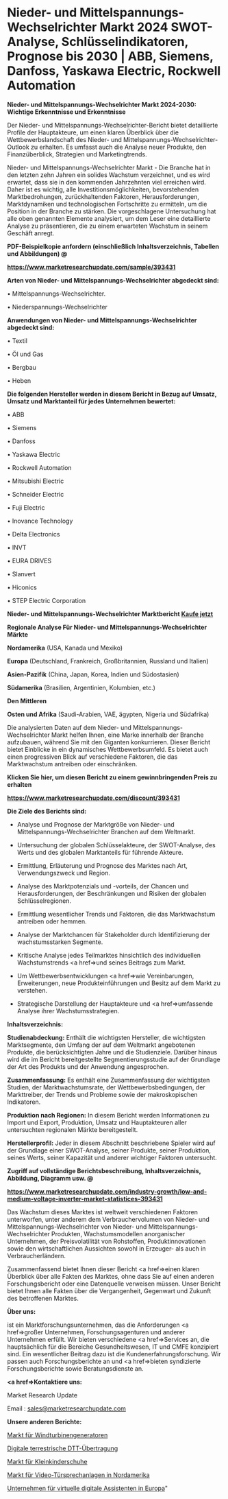 # Nieder- und Mittelspannungs-Wechselrichter Markt 2024 SWOT-Analyse, Schlüsselindikatoren, Prognose bis 2030 | ABB, Siemens, Danfoss, Yaskawa Electric, Rockwell Automation

<strong>Nieder- und Mittelspannungs-Wechselrichter Markt 2024-2030: Wichtige Erkenntnisse und Erkenntnisse</strong>

Der Nieder- und Mittelspannungs-Wechselrichter-Bericht bietet detaillierte Profile der Hauptakteure, um einen klaren Überblick über die Wettbewerbslandschaft des Nieder- und Mittelspannungs-Wechselrichter-Outlook zu erhalten. Es umfasst auch die Analyse neuer Produkte, den Finanzüberblick, Strategien und Marketingtrends.

Nieder- und Mittelspannungs-Wechselrichter Markt - Die Branche hat in den letzten zehn Jahren ein solides Wachstum verzeichnet, und es wird erwartet, dass sie in den kommenden Jahrzehnten viel erreichen wird. Daher ist es wichtig, alle Investitionsmöglichkeiten, bevorstehenden Marktbedrohungen, zurückhaltenden Faktoren, Herausforderungen, Marktdynamiken und technologischen Fortschritte zu ermitteln, um die Position in der Branche zu stärken. Die vorgeschlagene Untersuchung hat alle oben genannten Elemente analysiert, um dem Leser eine detaillierte Analyse zu präsentieren, die zu einem erwarteten Wachstum in seinem Geschäft anregt.



<strong><b>PDF-Beispielkopie anfordern (einschließlich Inhaltsverzeichnis, Tabellen und Abbildungen) @ </b></strong>

<strong><a href=https://www.marketresearchupdate.com/sample/393431>

<strong>https://www.marketresearchupdate.com/sample/393431</u></a></strong></strong>



<strong>Arten von Nieder- und Mittelspannungs-Wechselrichter abgedeckt sind:</strong>

• Mittelspannungs-Wechselrichter.

• Niederspannungs-Wechselrichter



<strong>Anwendungen von Nieder- und Mittelspannungs-Wechselrichter abgedeckt sind:</strong>

• Textil

• Öl und Gas

• Bergbau

• Heben



<strong>Die folgenden Hersteller werden in diesem Bericht in Bezug auf Umsatz, Umsatz und Marktanteil für jedes Unternehmen bewertet:</strong>

• ABB

• Siemens

• Danfoss

• Yaskawa Electric

• Rockwell Automation

• Mitsubishi Electric

• Schneider Electric

• Fuji Electric

• Inovance Technology

• Delta Electronics

• INVT

• EURA DRIVES

• Slanvert

• Hiconics

• STEP Electric Corporation



<strong>Nieder- und Mittelspannungs-Wechselrichter Marktbericht <a href=https://www.marketresearchupdate.com/buynow/393431>Kaufe jetzt</a></strong>



<strong>Regionale Analyse Für Nieder- und Mittelspannungs-Wechselrichter Märkte</strong>



<strong>Nordamerika</strong> (USA, Kanada und Mexiko)



<strong>Europa</strong> (Deutschland, Frankreich, Großbritannien, Russland und Italien)



<strong>Asien-Pazifik</strong> (China, Japan, Korea, Indien und Südostasien)



<strong>Südamerika</strong> (Brasilien, Argentinien, Kolumbien, etc.)



<strong>Den Mittleren</strong> 

<strong>Osten und Afrika</strong> (Saudi-Arabien, VAE, ägypten, Nigeria und Südafrika)

Die analysierten Daten auf dem Nieder- und Mittelspannungs-Wechselrichter Markt helfen Ihnen, eine Marke innerhalb der Branche aufzubauen, während Sie mit den Giganten konkurrieren. Dieser Bericht bietet Einblicke in ein dynamisches Wettbewerbsumfeld. Es bietet auch einen progressiven Blick auf verschiedene Faktoren, die das Marktwachstum antreiben oder einschränken.



<strong>Klicken Sie hier, um diesen Bericht zu einem gewinnbringenden Preis zu erhalten
</strong>

<strong><a href=https://www.marketresearchupdate.com/discount/393431>https://www.marketresearchupdate.com/discount/393431</b></u></strong></a>



<strong>Die Ziele des Berichts sind:</strong>

- Analyse und Prognose der Marktgröße von Nieder- und Mittelspannungs-Wechselrichter Branchen auf dem Weltmarkt.

- Untersuchung der globalen Schlüsselakteure, der SWOT-Analyse, des Werts und des globalen Marktanteils für führende Akteure.

- Ermittlung, Erläuterung und Prognose des Marktes nach Art, Verwendungszweck und Region.

- Analyse des Marktpotenzials und -vorteils, der Chancen und Herausforderungen, der Beschränkungen und Risiken der globalen Schlüsselregionen.

- Ermittlung wesentlicher Trends und Faktoren, die das Marktwachstum antreiben oder hemmen.

- Analyse der Marktchancen für Stakeholder durch Identifizierung der wachstumsstarken Segmente.

- Kritische Analyse jedes Teilmarktes hinsichtlich des individuellen Wachstumstrends <a href=>und</a> seines Beitrags zum Markt.

- Um Wettbewerbsentwicklungen <a href=>wie</a> Vereinbarungen, Erweiterungen, neue Produkteinführungen und Besitz auf dem Markt zu verstehen.

- Strategische Darstellung der Hauptakteure und <a href=>umfas</a>sende Analyse ihrer Wachstumsstrategien.



<strong>Inhaltsverzeichnis:</strong>



<strong>Studienabdeckung:</strong> Enthält die wichtigsten Hersteller, die wichtigsten Marktsegmente, den Umfang der auf dem Weltmarkt angebotenen Produkte, die berücksichtigten Jahre und die Studienziele. Darüber hinaus wird die im Bericht bereitgestellte Segmentierungsstudie auf der Grundlage der Art des Produkts und der Anwendung angesprochen.



<strong>Zusammenfassung:</strong> Es enthält eine Zusammenfassung der wichtigsten Studien, der Marktwachstumsrate, der Wettbewerbsbedingungen, der Markttreiber, der Trends und Probleme sowie der makroskopischen Indikatoren.



<strong>Produktion nach Regionen:</strong> In diesem Bericht werden Informationen zu Import und Export, Produktion, Umsatz und Hauptakteuren aller untersuchten regionalen Märkte bereitgestellt.



<strong>Herstellerprofil:</strong> Jeder in diesem Abschnitt beschriebene Spieler wird auf der Grundlage einer SWOT-Analyse, seiner Produkte, seiner Produktion, seines Werts, seiner Kapazität und anderer wichtiger Faktoren untersucht.



<strong><b>Zugriff auf vollständige Berichtsbeschreibung, Inhaltsverzeichnis, Abbildung, Diagramm usw. @ </b></strong>

<strong><a href=https://www.marketresearchupdate.com/industry-growth/low-and-medium-voltage-inverter-market-statistices-393431>https://www.marketresearchupdate.com/industry-growth/low-and-medium-voltage-inverter-market-statistices-393431</a></strong>

Das Wachstum dieses Marktes ist weltweit verschiedenen Faktoren unterworfen, unter anderem dem Verbrauchervolumen von Nieder- und Mittelspannungs-Wechselrichter von Nieder- und Mittelspannungs-Wechselrichter Produkten, Wachstumsmodellen anorganischer Unternehmen, der Preisvolatilität von Rohstoffen, Produktinnovationen sowie den wirtschaftlichen Aussichten sowohl in Erzeuger- als auch in Verbraucherländern.

Zusammenfassend bietet Ihnen dieser Bericht <a href=>einen</a> klaren Überblick über alle Fakten des Marktes, ohne dass Sie auf einen anderen Forschungsbericht oder eine Datenquelle verweisen müssen. Unser Bericht bietet Ihnen alle Fakten über die Vergangenheit, Gegenwart und Zukunft des betroffenen Marktes.



<strong>Über uns:</strong>

 ist ein Marktforschungsunternehmen, das die Anforderungen <a href=>großer</a> Unternehmen, Forschungsagenturen und anderer Unternehmen erfüllt. Wir bieten verschiedene <a href=>Services</a> an, die hauptsächlich für die Bereiche Gesundheitswesen, IT und CMFE konzipiert sind. Ein wesentlicher Beitrag dazu ist die Kundenerfahrungsforschung. Wir passen auch Forschungsberichte an und <a href=>bieten</a> syndizierte Forschungsberichte sowie Beratungsdienste an.



<strong><a href=>Kontaktiere uns:</a></strong>

Market Research Update

Email : sales@marketresearchupdate.com



<strong>Unsere anderen Berichte:</strong>

<a href=https://www.linkedin.com/pulse/wind-turbine-generator-market-analyzing-latest-developments>Markt für Windturbinengeneratoren</a>

<a href=https://www.linkedin.com/pulse/dtt-digital-terrestrial-transmission>Digitale terrestrische DTT-Übertragung</a>

<a href=https://www.linkedin.com/pulse/toddler-shoes-market-size-trends-consumption>Markt für Kleinkinderschuhe</a>

<a href=https://www.linkedin.com/pulse/north-america-video-door-phone-market-upcoming>Markt für Video-Türsprechanlagen in Nordamerika</a>

<a href=https://www.linkedin.com/pulse/europe-virtual-digital-assistants-enterprise>Unternehmen für virtuelle digitale Assistenten in Europa</a>"
